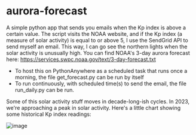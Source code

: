 # aurora-forecast
A simple python app that sends you emails when the Kp index is above a certain value. The script visits the NOAA website, and if the Kp index (a measure of solar activity) is equal to or above 5, I use the SendGrid API to send myself an email. This way, I can go see the northern lights when the solar activity is unusually high. You can find NOAA's 3-day aurora forecast here: https://services.swpc.noaa.gov/text/3-day-forecast.txt

- To host this on PythonAnywhere as a scheduled task that runs once a morning, the file get_forecast.py can be run by itself
- To run continuously, with scheduled time(s) to send the email, the file run_daily.py can be run.

Some of this solar activity stuff moves in decade-long-ish cycles. In 2023, we're approaching a peak in solar activity. Here's a little chart showing some historical Kp index readings:

![image](https://github.com/pete-rodrigue/aurora-forecast/assets/8962291/01a1c7a8-ccbb-4f7b-8cae-94578153684a)

